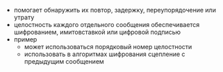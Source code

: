 - помогает обнаружить их повтор, задержку, переупорядочение или утрату
- целостность каждого отдельного сообщения обеспечивается шифрованием, имитовставкой или цифровой подписью
- пример
    - может использоваться порядковый номер целостности
    - использовать в алгоритмах шифрования сцепление с предыдущим сообщением